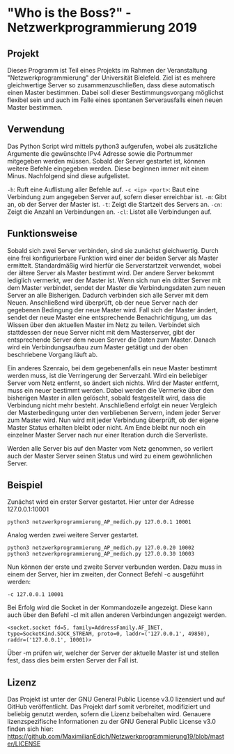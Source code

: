 # "Who is the Boss?" - Netzwerkprogrammierung 2019
## Projekt

Dieses Programm ist Teil eines Projekts im Rahmen der Veranstaltung "Netzwerkprogrammierung" der Universität Bielefeld.
Ziel ist es mehrere gleichwertige Server so zusammenzuschließen, dass diese automatisch einen Master bestimmen. Dabei soll dieser Bestimmungsvorgang möglichst flexibel
sein und auch im Falle eines spontanen Serverausfalls einen neuen Master bestimmen.

## Verwendung

Das Python Script wird mittels python3 aufgerufen, wobei als zusätzliche Argumente die gewünschte IPv4 Adresse sowie die Portnummer mitgegeben werden müssen.
Sobald der Server gestartet ist, können weitere Befehle eingegeben werden. Diese beginnen immer mit einem Minus. Nachfolgend sind diese aufgelistet.

`-h`: 			Ruft eine Auflistung aller Befehle auf.
`-c <ip> <port>`: 	Baut eine Verbindung zum angegeben Server auf, sofern dieser erreichbar ist.
`-m`:			Gibt an, ob der Server der Master ist.
`-t`:			Zeigt die Startzeit des Servers an.
`-cn`:			Zeigt die Anzahl an Verbindungen an.
`-cl`:			Listet alle Verbindungen auf.

## Funktionsweise

Sobald sich zwei Server verbinden, sind sie zunächst gleichwertig. Durch eine frei konfigurierbare Funktion wird einer der beiden Server als Master ermittelt. Standardmäßig
wird hierfür die Serverstartzeit verwendet, wobei der ältere Server als Master bestimmt wird. Der andere Server bekommt lediglich vermerkt, wer der Master ist.
Wenn sich nun ein dritter Server mit dem Master verbindet, sendet der Master die Verbindungsdaten zum neuen Server an alle Bisherigen. Dadurch verbinden sich alle Server mit
dem Neuen. Anschließend wird überprüft, ob der neue Server nach der gegebenen Bedingung der neue Master wird. Fall sich der Master ändert, sendet der neue Master eine entsprechende Benachrichtigung, um das Wissen über den aktuellen Master im Netz zu teilen.
Verbindet sich stattdessen der neue Server nicht mit dem Masterserver, gibt der entsprechende Server dem neuen Server die Daten zum Master. Danach wird ein Verbindungsaufbau
zum Master getätigt und der oben beschriebene Vorgang läuft ab.

Ein anderes Szenraio, bei dem gegebenenfalls ein neue Master bestimmt werden muss, ist die Verringerung der Serverzahl. Wird ein beliebiger Server vom Netz entfernt, so
ändert sich nichts. Wird der Master entfernt, muss ein neuer bestimmt werden. Dabei werden die Vermerke über den bisherigen Master in allen gelöscht, sobald festgestellt wird,
dass die Verbindung nicht mehr besteht. Anschließend erfolgt ein neuer Vergleich der Masterbedingung unter den verbliebenen Servern, indem jeder Server zum Master wird. Nun wird mit jeder Verbindung überprüft, ob der eigene Master Status erhalten bleibt oder nicht. Am Ende bleibt nur noch ein einzelner Master Server nach nur einer Iteration durch die Serverliste.

Werden alle Server bis auf den Master vom Netz genommen, so verliert auch der Master Server seinen Status und wird zu einem gewöhnlichen Server.

## Beispiel

Zunächst wird ein erster Server gestartet. Hier unter der Adresse 127.0.0.1:10001
```
python3 netzwerkprogrammierung_AP_medich.py 127.0.0.1 10001

```
Analog werden zwei weitere Server gestartet.
```
python3 netzwerkprogrammierung_AP_medich.py 127.0.0.20 10002
python3 netzwerkprogrammierung_AP_medich.py 127.0.0.30 10003

```
Nun können der erste und zweite Server verbunden werden. Dazu muss in einem der Server, hier im zweiten, der Connect Befehl -c ausgeführt werden:
```
-c 127.0.0.1 10001

```
Bei Erfolg wird die Socket in der Kommandozeile angezeigt. Diese kann auch über den Befehl -cl mit allen anderen Verbindungen angezeigt werden.
```
<socket.socket fd=5, family=AddressFamily.AF_INET, type=SocketKind.SOCK_STREAM, proto=0, laddr=('127.0.0.1', 49850), raddr=('127.0.0.1', 10001)>

```

Über -m prüfen wir, welcher der Server der aktuelle Master ist und stellen fest, dass dies beim ersten Server der Fall ist.

## Lizenz

Das Projekt ist unter der GNU General Public License v3.0 lizensiert und auf GitHub veröffentlicht. Das Projekt darf somit verbreitet, modifiziert und beliebig genutzt werden, sofern die Lizenz beibehalten wird. Genauere lizenzspezifische Informationen zu der GNU General Public License v3.0 finden sich hier: https://github.com/MaximilianEdich/Netzwerkprogrammierung19/blob/master/LICENSE
